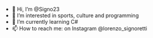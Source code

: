 - 👋 Hi, I’m @Signo23
- 👀 I’m interested in sports, culture and programming
- 🌱 I’m currently learning C#
- 📫 How to reach me: on Instagram @lorenzo_signoretti

<!---
Signo23/Signo23 is a ✨ special ✨ repository because its `README.md` (this file) appears on your GitHub profile.
You can click the Preview link to take a look at your changes.
--->

